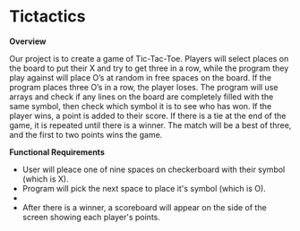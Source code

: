 # Tictactics


**Overview**

Our project is to create a game of Tic-Tac-Toe. Players will select places on the board to put their X and try to get three in a row, while the program they play against will place O’s at random in free spaces on the board. If the program places three O’s in a row, the player loses. The program will use arrays and check if any lines on the board are completely filled with the same symbol, then check which symbol it is to see who has won. If the player wins, a point is added to their score. If there is a tie at the end of the game, it is repeated until there is a winner. The match will be a best of three, and the first to two points wins the game.

**Functional Requirements**

- User will pleace one of nine spaces on checkerboard with their symbol (which is X).
- Program will pick the next space to place it's symbol (which is O).
-
- After there is a winner, a scoreboard will appear on the side of the screen showing each player's points.
